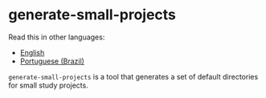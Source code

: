 # generate-small-projects

Read this in other languages:
- [English](README.md)
- [Portuguese (Brazil)](README.pt-br.md)

`generate-small-projects` is a tool that generates a set of default directories for small study projects.
